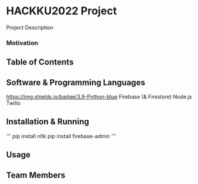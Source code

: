 #  HACKKU2022 Project
Project Description
### Motivation

## Table of Contents

## Software & Programming Languages
https://img.shields.io/badge/3.9-Python-blue
Firebase (& Firestore)
Node.js
Twilio
## Installation & Running
'''
pip install nltk
pip install firebase-admin
'''
## Usage

## Team Members